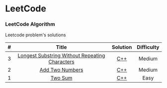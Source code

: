 LeetCode
========

### LeetCode Algorithm

Leetcode problem's solutions


| # | Title | Solution | Difficulty |
|:---:|:-----:|:--------:|:----------:|
|3|[Longest Substring Without Repeating Characters](https://leetcode.com/problems/longest-substring-without-repeating-characters/)|[C++](./algorithms/LongestSubstringWithoutRepeatingCharacters/LongestSubstringWithoutRepeatingCharacters.cpp)|Medium|
|2|[Add Two Numbers](https://leetcode.com/problems/add-two-numbers/)|[C++](./algorithms/AddTwoNumbers/AddTwoNumbers.cpp)|Medium|
|1|[Two Sum](https://leetcode.com/problems/two-sum/)|[C++](./algorithms/TwoSum/TwoSum.cpp)|Easy|
